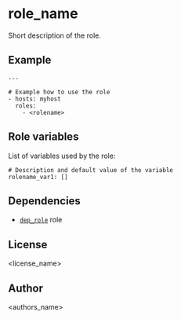 role_name
=========

Short description of the role.


Example
-------

```
---

# Example how to use the role
- hosts: myhost
  roles:
    - <rolename>
```


Role variables
--------------

List of variables used by the role:

```
# Description and default value of the variable
rolename_var1: []
```


Dependencies
------------

* [`dep_role`](http://page.com/rolename) role


License
-------

<license_name>


Author
------

<authors_name>
